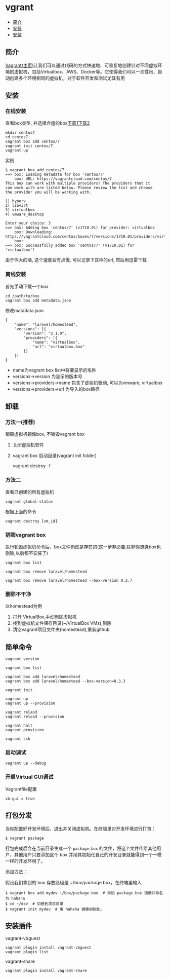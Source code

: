 # vgrant

- [简介](#intro)
- [安装](#install)
- [安装](#uninstall)

<a name='intro'></a>
## 简介

[Vagrant(主页)]()让我们可以通过代码的方式快速地、可重复地创建针对不同虚拟环境的虚拟机，包括Virtualbox、AWS、Docker等。它使得我们可以一次性地、自动创建多个环境相同的虚拟机，对于软件开发和测试尤其有用

<a name='install'></a>
## 安装

### 在线安装

查看box类型, 并选择合适的box[下载1](https://app.vagrantup.com/boxes/search)[下载2](http://www.vagrantbox.es/)

    mkdir centos7
    cd centos7
    vagrant box add centos/7 
    vagrant init centos/7
    vagrant up 
    
实例 
    
    $ vagrant box add centos/7
    ==> box: Loading metadata for box 'centos/7'
        box: URL: https://vagrantcloud.com/centos/7
    This box can work with multiple providers! The providers that it
    can work with are listed below. Please review the list and choose
    the provider you will be working with.
    
    1) hyperv
    2) libvirt
    3) virtualbox
    4) vmware_desktop
    
    Enter your choice: 3
    ==> box: Adding box 'centos/7' (v1710.01) for provider: virtualbox
        box: Downloading: https://vagrantcloud.com/centos/boxes/7/versions/1710.01/providers/virtualbox.box
        box:
    ==> box: Successfully added box 'centos/7' (v1710.01) for 'virtualbox'!

    
由于伟大的墙, 这个速度会有点慢, 可以记录下其中的url, 然后用迅雷下载
    
### 离线安装

首先手动下载一个box
    
    cd /path/to/box
    vagrant box add metadata.json
    
修改matadata.json

    {
        "name": "laravel/homestead",
        "versions": [{
            "version": "2.1.0",
            "providers": [{
                "name": "virtualbox",
                "url": "virtualbox.box"
            }]
        }]
    }

* name为vagrant box list中将要显示的名称
* versions->version 为显示的版本号
* versions->providers->name 包含了虚拟机驱动, 可以为vmware, virtualbox
* versions->providers->url 为导入的box路径
## 卸载

### 方法一(推荐)

销毁虚拟机镜像box, 不销毁vagrant box

1. 关闭虚拟机软件
2. vagrant box 启动目录(vagrant init folder)

      vagrant destroy -f

### 方法二

查看已创建的所有虚拟机

    vagrant global-status 

根据上面的命令

    vagrant destroy [vm_id]
    
### 销毁vagrant box
执行销毁虚拟机命令后，box文件仍然是存在的(这一步非必要,除非你想连box也删除,以后都不安装了)

    vagrant box list
    
    vagrant box remove laravel/homestead
    
    vagrant box remove laravel/homestead --box-version 0.2.7

### 删除不干净

以homestead为例

1. 打开 VirtualBox,手动删除虚拟机
2. 找到虚拟机文件保存目录(~/VirtualBox VMs),删除
3. 清空vagrant项目文件夹(homestead),重新github


## 简单命令
    
    vagrant version

    vagrant box list
    
    vagrant box add laravel/homestead
    vagrant box add laravel/homestead --box-version=0.3.3
    
    vagrant init
    
    vagrant up
    vagrant up --provision
    
    vagrant relaod
    vagrant reload --provision
    
    vagrant halt
    vagrant provision
    
    vagrant ssh
    
### 启动调试

    vagrant up --debug
    
### 开启Virtual GUI调试

Vagrantfile配置

    vb.gui = true    



## 打包分发

当你配置好开发环境后，退出并关闭虚拟机。在终端里对开发环境进行打包：
    
    $ vagrant package
   
打包完成后会在当前目录生成一个 `package.box` 的文件，将这个文件传给其他用户，其他用户只要添加这个 box 并用其初始化自己的开发目录就能得到一个一模一样的开发环境了。

添加方法：

假设我们拿到的 box 存放路径是 ~/box/package.box，在终端里输入

    $ vagrant box add mydev ~/box/package.box  # 添加 package.box 镜像并命名为 hahaha
    $ cd ~/dev  # 切换到项目目录
    $ vagrant init mydev  # 用 hahaha 镜像初始化。
    
## 安装插件

vagrant-vbguest

    vagrant plugin install vagrant-vbguest
    vagrant plugin list
    
vagrant-share

    vagrant plugin install vagrant-share
    
    

    
    
    